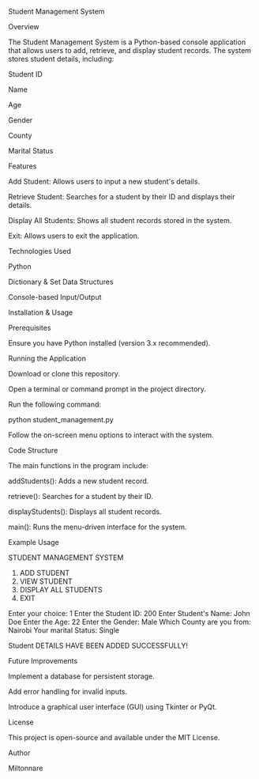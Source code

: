 Student Management System

Overview

The Student Management System is a Python-based console application that allows users to add, retrieve, and display student records. The system stores student details, including:

Student ID

Name

Age

Gender

County

Marital Status

Features

Add Student: Allows users to input a new student's details.

Retrieve Student: Searches for a student by their ID and displays their details.

Display All Students: Shows all student records stored in the system.

Exit: Allows users to exit the application.

Technologies Used

Python

Dictionary & Set Data Structures

Console-based Input/Output

Installation & Usage

Prerequisites

Ensure you have Python installed (version 3.x recommended).

Running the Application

Download or clone this repository.

Open a terminal or command prompt in the project directory.

Run the following command:

python student_management.py

Follow the on-screen menu options to interact with the system.

Code Structure

The main functions in the program include:

addStudents(): Adds a new student record.

retrieve(): Searches for a student by their ID.

displayStudents(): Displays all student records.

main(): Runs the menu-driven interface for the system.

Example Usage

STUDENT MANAGEMENT SYSTEM
1. ADD STUDENT
2. VIEW STUDENT
3. DISPLAY ALL STUDENTS
4. EXIT

Enter your choice: 1
Enter the Student ID: 200
Enter Student's Name: John Doe
Enter the Age: 22
Enter the Gender: Male
Which County are you from: Nairobi
Your marital Status: Single

Student DETAILS HAVE BEEN ADDED SUCCESSFULLY!

Future Improvements

Implement a database for persistent storage.

Add error handling for invalid inputs.

Introduce a graphical user interface (GUI) using Tkinter or PyQt.

License

This project is open-source and available under the MIT License.

Author

Miltonnare
